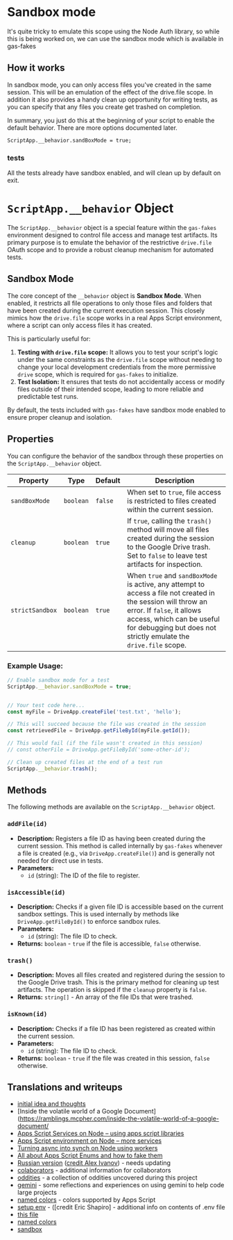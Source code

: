 # Sandbox mode

It's quite tricky to emulate this scope using the Node Auth library, so while this is being worked on, we can use the sandbox mode which is available in gas-fakes

## How it works

In sandbox mode, you can only access files you've created in the same session. This will be an emulation of the effect of the drive.file scope. In addition it also provides a handy clean up opportunity for writing tests, as you can specify that any files you create get trashed on completion. 

In summary, you just do this at the beginning of your script to enable the default behavior. There are more options documented later.
````
ScriptApp.__behavior.sandBoxMode = true;
````

### tests

All the tests already have sandbox enabled, and will clean up by default on exit.


# `ScriptApp.__behavior` Object

The `ScriptApp.__behavior` object is a special feature within the `gas-fakes` environment designed to control file access and manage test artifacts. Its primary purpose is to emulate the behavior of the restrictive `drive.file` OAuth scope and to provide a robust cleanup mechanism for automated tests.

## Sandbox Mode

The core concept of the `__behavior` object is **Sandbox Mode**. When enabled, it restricts all file operations to only those files and folders that have been created during the current execution session. This closely mimics how the `drive.file` scope works in a real Apps Script environment, where a script can only access files it has created.

This is particularly useful for:
1.  **Testing with `drive.file` scope:** It allows you to test your script's logic under the same constraints as the `drive.file` scope without needing to change your local development credentials from the more permissive `drive` scope, which is required for `gas-fakes` to initialize.
2.  **Test Isolation:** It ensures that tests do not accidentally access or modify files outside of their intended scope, leading to more reliable and predictable test runs.

By default, the tests included with `gas-fakes` have sandbox mode enabled to ensure proper cleanup and isolation.

## Properties

You can configure the behavior of the sandbox through these properties on the `ScriptApp.__behavior` object.

| Property          | Type      | Default | Description                                                                                                                                                           |
| ----------------- | --------- | ------- | --------------------------------------------------------------------------------------------------------------------------------------------------------------------- |
| `sandBoxMode`     | `boolean` | `false` | When set to `true`, file access is restricted to files created within the current session.                                                                                |
| `cleanup`         | `boolean` | `true`  | If `true`, calling the `trash()` method will move all files created during the session to the Google Drive trash. Set to `false` to leave test artifacts for inspection. |
| `strictSandbox`   | `boolean` | `true`  | When `true` and `sandBoxMode` is active, any attempt to access a file not created in the session will throw an error. If `false`, it allows access, which can be useful for debugging but does not strictly emulate the `drive.file` scope. |

### Example Usage:

```javascript
// Enable sandbox mode for a test
ScriptApp.__behavior.sandBoxMode = true;


// Your test code here...
const myFile = DriveApp.createFile('test.txt', 'hello');

// This will succeed because the file was created in the session
const retrievedFile = DriveApp.getFileById(myFile.getId());

// This would fail (if the file wasn't created in this session)
// const otherFile = DriveApp.getFileById('some-other-id');

// Clean up created files at the end of a test run
ScriptApp.__behavior.trash();
```

## Methods

The following methods are available on the `ScriptApp.__behavior` object.

### `addFile(id)`

*   **Description:** Registers a file ID as having been created during the current session. This method is called internally by `gas-fakes` whenever a file is created (e.g., via `DriveApp.createFile()`) and is generally not needed for direct use in tests.
*   **Parameters:**
    *   `id` (string): The ID of the file to register.

### `isAccessible(id)`

*   **Description:** Checks if a given file ID is accessible based on the current sandbox settings. This is used internally by methods like `DriveApp.getFileById()` to enforce sandbox rules.
*   **Parameters:**
    *   `id` (string): The file ID to check.
*   **Returns:** `boolean` - `true` if the file is accessible, `false` otherwise.

### `trash()`

*   **Description:** Moves all files created and registered during the session to the Google Drive trash. This is the primary method for cleaning up test artifacts. The operation is skipped if the `cleanup` property is `false`.
*   **Returns:** `string[]` - An array of the file IDs that were trashed.

### `isKnown(id)`

*   **Description:** Checks if a file ID has been registered as created within the current session.
*   **Parameters:**
    *   `id` (string): The file ID to check.
*   **Returns:** `boolean` - `true` if the file was created in this session, `false` otherwise.

## Translations and writeups

- [initial idea and thoughts](https://ramblings.mcpher.com/a-proof-of-concept-implementation-of-apps-script-environment-on-node/)
- [Inside the volatile world of a Google Document](https://ramblings.mcpher.com/inside-the-volatile-world-of-a-google-document/
- [Apps Script Services on Node – using apps script libraries](https://ramblings.mcpher.com/apps-script-services-on-node-using-apps-script-libraries/)
- [Apps Script environment on Node – more services](https://ramblings.mcpher.com/apps-script-environment-on-node-more-services/)
- [Turning async into synch on Node using workers](https://ramblings.mcpher.com/turning-async-into-synch-on-node-using-workers/)
- [All about Apps Script Enums and how to fake them](https://ramblings.mcpher.com/all-about-apps-script-enums-and-how-to-fake-them/)
- [Russian version](README.RU.md) ([credit Alex Ivanov](https://github.com/oshliaer)) - needs updating
- [colaborators](collaborators.md) - additional information for collaborators
- [oddities](oddities.md) - a collection of oddities uncovered during this project
- [gemini](gemini.md) - some reflections and experiences on using gemini to help code large projects
- [named colors](named-colors.md) - colors supported by Apps Script
- [setup env](setup-env.md) - ([credit Eric Shapiro] - additional info on contents of .env file
- [this file](README.md)
- [named colors](named-colors.md)
- [sandbox](sandbox.md)
